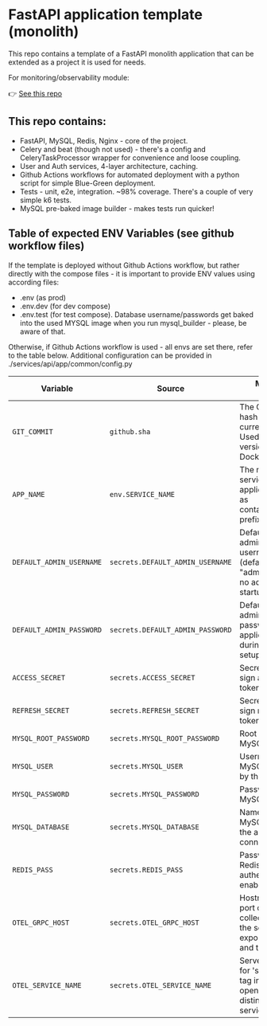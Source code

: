 # FastAPI application template (monolith)
This repo contains a template of a FastAPI monolith application that can be extended as a project it is used for needs. 

For monitoring/observability module:

👉 [See this repo](https://github.com/Narsonos/warden)

## This repo contains:
- FastAPI, MySQL, Redis, Nginx - core of the project.
- Celery and beat (though not used) - there's a config and CeleryTaskProcessor wrapper for convenience and loose coupling.
- User and Auth services, 4-layer architecture, caching.
- Github Actions workflows for automated deployment with a python script for simple Blue-Green deployment.
- Tests - unit, e2e, integration. ~98% coverage. There's a couple of very simple k6 tests.
- MySQL pre-baked image builder - makes tests run quicker!


## Table of expected ENV Variables (see github workflow files)
If the template is deployed without Github Actions workflow, but rather directly with the compose files - it is important to provide ENV values using according files:
 - .env (as prod)
 - .env.dev (for dev compose)
 - .env.test (for test compose). Database username/passwords get baked into the used MYSQL image when you run mysql_builder - please, be aware of that.

Otherwise, if Github Actions workflow is used - all envs are set there, refer to the table below.
Additional configuration can be provided in ./services/api/app/common/config.py


| Variable                 | Source                           | Meaning / Purpose                                                                                  |
| ------------------------ | -------------------------------- | -------------------------------------------------------------------------------------------------- |
| `GIT_COMMIT`             | `github.sha`                     | The Git commit hash of the current commit. Used for versioning/tagging Docker images.              |
| `APP_NAME`               | `env.SERVICE_NAME`               | The name of the service or application. Used as container_name prefix.                             |
| `DEFAULT_ADMIN_USERNAME` | `secrets.DEFAULT_ADMIN_USERNAME` | Default administrator username, (default = "admin"), added if no admin exists on startup.          |
| `DEFAULT_ADMIN_PASSWORD` | `secrets.DEFAULT_ADMIN_PASSWORD` | Default administrator password for the application, used during initial setup.                     |
| `ACCESS_SECRET`          | `secrets.ACCESS_SECRET`          | Secret key used to sign access tokens.                                                             |
| `REFRESH_SECRET`         | `secrets.REFRESH_SECRET`         | Secret key used to sign refresh tokens.                                                            |
| `MYSQL_ROOT_PASSWORD`    | `secrets.MYSQL_ROOT_PASSWORD`    | Root password for MySQL.                                                                           |
| `MYSQL_USER`             | `secrets.MYSQL_USER`             | Username for a MySQL user used by the application.                                                 |
| `MYSQL_PASSWORD`         | `secrets.MYSQL_PASSWORD`         | Password for the MySQL user.                                                                       |
| `MYSQL_DATABASE`         | `secrets.MYSQL_DATABASE`         | Name of the MySQL database the application connects to.                                            |
| `REDIS_PASS`             | `secrets.REDIS_PASS`             | Password for Redis if authentication is enabled.                                                   |
| `OTEL_GRPC_HOST`         | `secrets.OTEL_GRPC_HOST`         | Hostname and port of an OTel-collector to which the service will export metrics and traces.        |
| `OTEL_SERVICE_NAME`      | `secrets.OTEL_SERVICE_NAME`      | Serves as a value for 'service.name' tag in opentelemetry, for distinguishing services             |
